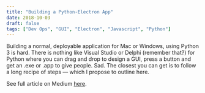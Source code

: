 ```yaml
---
title: "Building a Python-Electron App"
date: 2018-10-03
draft: false
tags: ["Dev Ops", "GUI", "Electron", "Javascript", "Python"]
---
```


Building a normal, deployable application for Mac or Windows, using Python 3 is hard. There is nothing like Visual Studio or Delphi (remember that?) for Python where you can drag and drop to design a GUI, press a button and get an .exe or .app to give people. Sad.
The closest you can get is to follow a long recipe of steps — which I propose to outline here.

See full article on Medium [here](https://medium.com/@abulka/electron-python-4e8c807bfa5e).
